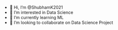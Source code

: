 - 👋 Hi, I’m @ShubhamK2021
- 👀 I’m interested in Data Science
- 🌱 I’m currently learning ML
- 💞️ I’m looking to collaborate on Data Science Project

<!---
ShubhamK2021/ShubhamK2021 is a ✨ special ✨ repository because its `README.md` (this file) appears on your GitHub profile.
You can click the Preview link to take a look at your changes.
--->
